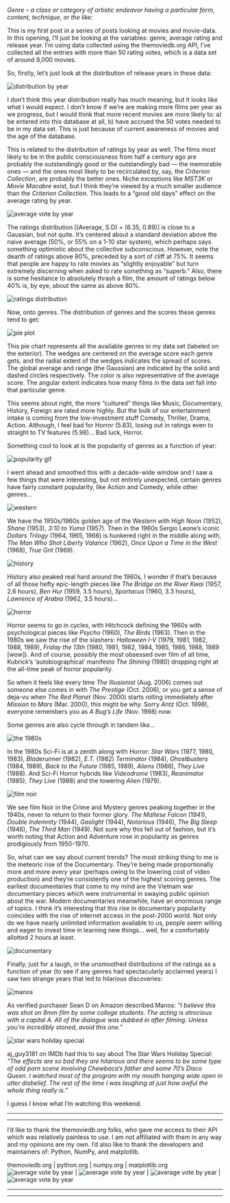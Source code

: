*Genre – a class or category of artistic endeavor having a particular form, content, technique, or the like:*

This is my first post in a series of posts looking at movies and movie-data. In this opening, I’ll just be looking at the variables: genre, average rating and release year. I’m using data collected using the themoviedb.org API, I’ve collected all the entries with more than 50 rating votes, which is a data set of around 9,000 movies.

So, firstly, let’s just look at the distribution of release years in these data:


![distribution by year](../assets/oct31/years.png)

I don’t think this year distribution really has much meaning, but it looks like what I would expect. I don’t know if we’re are making more films per year as we progress, but I would think that more recent movies are more likely to: a) be entered into this database at all, b) have accrued the 50 votes needed to be in my data set. This is just because of current awareness of movies and the age of the database.

This is related to the distribution of ratings by year as well. The films most likely to be in the public consciousness from half a century ago are probably the outstandingly good or the outstandingly bad — the memorable ones — and the ones most likely to be recirculated by, say, the *Criterion Collection*, are probably the better ones. Niche exceptions like *MST3K* or *Movie Macabre* exist, but I think they’re viewed by a much smaller audience than the *Criterion Collection*. This leads to a “good old days” effect on the average rating by year.

![average vote by year](../assets/oct31/average_vote.png)

The ratings distribution [(Average, S.D) = (6.35, 0.89)] is close to a Gaussian, but not quite. It’s centered about a standard deviation above the naive average (50%, or 55% on a 1-10 star system), which perhaps says something optimistic about the collective subconscious. However, note the dearth of ratings above 80%, preceded by a sort of cliff at 75%. It seems that people are happy to rate movies as “slightly enjoyable” but turn extremely discerning when asked to rate something as “superb.” Also, there is some hesitance to absolutely thrash a film, the amount of ratings below 40% is, by eye, about the same as above 80%.

![ratings distribution](../assets/oct31/ratings.png)

Now, onto genres. The distribution of genres and the scores these genres tend to get:

![pie plot](../assets/oct31/pie92.png)

This pie chart represents all the available genres in my data set (labeled on the exterior). The wedges are centered on the average score each genre gets, and the radial extent of the wedges indicates the spread of scores. The global average and range (the Gaussian) are indicated by the solid and dashed circles respectively. The color is also representative of the average score. The angular extent indicates how many films in the data set fall into that particular genre.

This seems about right, the more “cultured” things like Music, Documentary, History, Foreign are rated more highly. But the bulk of our entertainment intake is coming from the low-investment stuff Comedy, Thriller, Drama, Action. Although, I feel bad for Horror (5.83), losing out in ratings even to straight to TV features (5.98)… Bad luck, Horror.

Something cool to look at is the popularity of genres as a function of year:

![popularity gif](../assets/oct31/animated.gif)

I went ahead and smoothed this with a decade-wide window and I saw a few things that were interesting, but not entirely unexpected, certain genres have fairly constant popularity, like Action and Comedy, while other genres…

![western](../assets/oct31/western.png)

We have the 1950s/1960s golden age of the Western with *High Noon* (1952), *Shane* (1953), *3:10 to Yuma* (1957). Then in the 1960s Sergio Leone’s iconic *Dollars Trilogy* (1964, 1965, 1966) is hunkered right in the middle along with, *The Man Who Shot Liberty Valance* (1962), *Once Upon a Time in the West* (1968), *True Grit* (1969).

![history](../assets/oct31/history.png)

History also peaked real hard around the 1960s, I wonder if that’s because of all those hefty epic-length pieces like *The Bridge on the River Kwai* (1957, 2.6 hours), *Ben Hur* (1959, 3.5 hours), *Spartacus* (1960, 3.3 hours), *Lawrence of Arabia* (1962, 3.5 hours)…

![horror](../assets/oct31/horror.png)

Horror seems to go in cycles, with Hitchcock defining the 1960s with psychological pieces like *Psycho* (1960), *The Birds* (1963). Then in the 1980s we saw the rise of the slashers: *Halloween I-V* (1979, 1981, 1982, 1988, 1989), *Friday the 13th* (1980, 1981, 1982, 1984, 1985, 1986, 1988, 1989 [wow]). And of course, possibly the most obsessed over film of all time, Kubrick’s ‘autobiographical’ manifesto *The Shining* (1980) dropping right at the all-time peak of horror popularity.

So when it feels like every time *The Illusionist* (Aug. 2006) comes out someone else comes in with *The Prestige* (Oct. 2006), or you get a sense of deja-vu when *The Red Planet* (Nov. 2000) starts rolling immediately after *Mission to Mars* (Mar. 2000), this might be why. Sorry *Antz* (Oct. 1998), everyone remembers you as *A Bug’s Life* (Nov. 1998) now.

Some genres are also cycle through in tandem like…

![the 1980s](../assets/oct31/1980s.png)

In the 1980s Sci-Fi is at a zenith along with Horror: *Star Wars* (1977, 1980, 1983), *Bladerunner* (1982), *E.T.* (1982) *Terminator* (1984), *Ghostbusters* (1984, 1989), *Back to the Future* (1985, 1989), *Aliens* (1986), *They Live* (1988). And Sci-Fi Horror hybrids like *Videodrome* (1983), *Reanimator* (1985), *They Live* (1988) and the towering *Alien* (1979).

![film noir](../assets/oct31/noir.png)

We see film Noir in the Crime and Mystery genres peaking together in the 1940s, never to return to their former glory. *The Maltese Falcon* (1941), *Double Indemnity* (1944), *Gaslight* (1944), *Notorious* (1946), *The Big Sleep* (1946), *The Third Man* (1949). Not sure why this fell out of fashion, but it’s worth noting that Action and Adventure rose in popularity as genres prodigiously from 1950-1970.

So, what can we say about current trends? The most striking thing to me is the meteoric rise of the Documentary. They’re being made proportionally more and more every year (perhaps owing to the lowering cost of video production) and they’re consistently one of the highest scoring genres. The earliest documentaries that come to my mind are the Vietnam war documentary pieces which were instrumental in swaying public opinion about the war. Modern documentaries meanwhile, have an enormous range of topics. I think it’s interesting that this rise in documentary popularity coincides with the rise of internet access in the post-2000 world. Not only do we have nearly unlimited information available to us, people seem willing and eager to invest time in learning new things… well, for a comfortably allotted 2 hours at least.

![documentary](../assets/oct31/documentary.png)

Finally, just for a laugh, in the unsmoothed distributions of the ratings as a function of year (to see if any genres had spectacularly acclaimed years) I saw two strange years that led to hilarious discoveries:

![manos](../assets/oct31/manos.png)

As verified purchaser Sean D on Amazon described Manos: *“I believe this was shot on 8mm film by some college students. The acting is atrocious with a capital A. All of the dialogue was dubbed in after filming. Unless you’re incredibly stoned, avoid this one.”*

![star wars holiday special](../assets/oct31/starwars.png)

aj_guy3181 on IMDb had this to say about The Star Wars Holiday Special: *“The effects are so bad they are hilarious and there seems to be some type of odd porn scene involving Chewbaca’s father and some 70’s Disco Queen. I watched most of the program with my mouth hanging wide open in utter disbelief. The rest of the time I was laughing at just how awful the whole thing really is.”*

I guess I know what I’m watching this weekend.

---
---

I’d like to thank the themoviedb.org folks, who gave me access to their API which was relatively painless to use. I am not affiliated with them in any way and my opinions are my own. I’d also like to thank the developers and maintainers of: Python, NumPy, and matplotlib.

themoviedb.org | python.org | numpy.org | matplotlib.org
![average vote by year](../assets/credit/tmdb.png) | ![average vote by year](../assets/credit/python.png) | ![average vote by year](../assets/credit/numpy.png) | ![average vote by year](../assets/credit/mpl.png)


---
---
